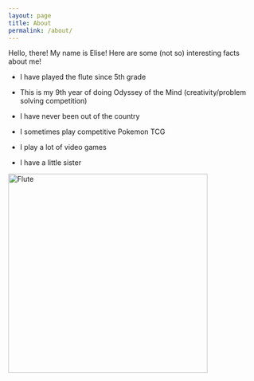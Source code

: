 ```yaml
---
layout: page
title: About
permalink: /about/
---
```


Hello, there! My name is Elise! Here are some (not so) interesting facts about me!

- I have played the flute since 5th grade

- This is my 9th year of doing Odyssey of the Mind (creativity/problem solving competition)

- I have never been out of the country

- I sometimes play competitive Pokemon TCG 

- I play a lot of video games

- I have a little sister

<img src="{{site.baseurl}}/images/Flute.png" alt="Flute" width="400">